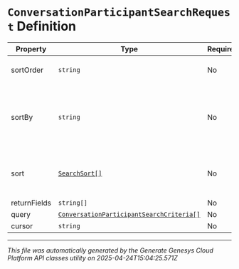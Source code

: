 # `ConversationParticipantSearchRequest` Definition

| Property | Type | Required | Description |
|----------|------|----------|-------------|
| sortOrder | `string` | No | The sort order for results |
| sortBy | `string` | No | The field in the resource that you want to sort the results by |
| sort | [`SearchSort[]`](searchsort-definition.md) | No | Multi-value sort order, list of multiple sort values |
| returnFields | `string[]` | No |  |
| query | [`ConversationParticipantSearchCriteria[]`](conversationparticipantsearchcriteria-definition.md) | No |  |
| cursor | `string` | No |  |

---

*This file was automatically generated by the Generate Genesys Cloud Platform API classes utility on 2025-04-24T15:04:25.571Z*